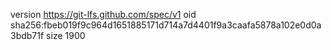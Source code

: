 version https://git-lfs.github.com/spec/v1
oid sha256:fbeb019f9c964d1651885171d714a7d4401f9a3caafa5878a102e0d0a3bdb71f
size 1900
